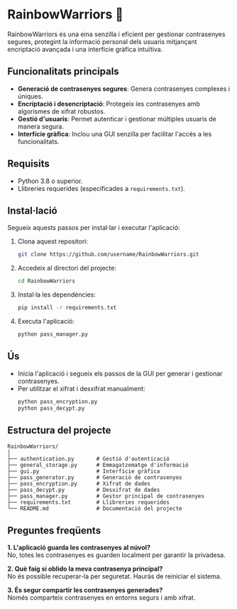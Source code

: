 # RainbowWarriors 🌈

RainbowWarriors és una eina senzilla i eficient per gestionar contrasenyes segures, protegint la informació personal dels usuaris mitjançant encriptació avançada i una interfície gràfica intuïtiva.

## Funcionalitats principals
- **Generació de contrasenyes segures**: Genera contrasenyes complexes i úniques.
- **Encriptació i desencriptació**: Protegeix les contrasenyes amb algorismes de xifrat robustos.
- **Gestió d'usuaris**: Permet autenticar i gestionar múltiples usuaris de manera segura.
- **Interfície gràfica**: Inclou una GUI senzilla per facilitar l'accés a les funcionalitats.

## Requisits
- Python 3.8 o superior.
- Llibreries requerides (especificades a `requirements.txt`).

## Instal·lació
Segueix aquests passos per instal·lar i executar l'aplicació:

1. Clona aquest repositori:
   ```bash
   git clone https://github.com/username/RainbowWarriors.git
   ```
2. Accedeix al directori del projecte:
   ```bash
   cd RainbowWarriors
   ```
3. Instal·la les dependències:
   ```bash
   pip install -r requirements.txt
   ```
4. Executa l'aplicació:
   ```bash
   python pass_manager.py
   ```

## Ús
- Inicia l'aplicació i segueix els passos de la GUI per generar i gestionar contrasenyes.
- Per utilitzar el xifrat i desxifrat manualment:
   ```bash
   python pass_encryption.py
   python pass_decypt.py
   ```

## Estructura del projecte
```
RainbowWarriors/
│
├── authentication.py       # Gestió d'autenticació
├── general_storage.py      # Emmagatzematge d'informació
├── gui.py                  # Interfície gràfica
├── pass_generator.py       # Generació de contrasenyes
├── pass_encryption.py      # Xifrat de dades
├── pass_decypt.py          # Desxifrat de dades
├── pass_manager.py         # Gestor principal de contrasenyes
├── requirements.txt        # Llibreries requerides
└── README.md               # Documentació del projecte
```

## Preguntes freqüents
**1. L'aplicació guarda les contrasenyes al núvol?**  
No, totes les contrasenyes es guarden localment per garantir la privadesa.

**2. Què faig si oblido la meva contrasenya principal?**  
No és possible recuperar-la per seguretat. Hauràs de reiniciar el sistema.

**3. És segur compartir les contrasenyes generades?**  
Només comparteix contrasenyes en entorns segurs i amb xifrat.

